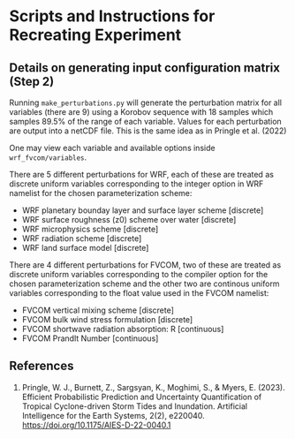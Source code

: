 # Scripts and Instructions for Recreating Experiment

## Details on generating input configuration matrix (Step 2)
Running `make_perturbations.py` will generate the perturbation matrix for all variables (there are 9) using a Korobov sequence with 18 samples which samples 89.5% of the range of each variable. Values for each perturbation are output into a netCDF file. This is the same idea as in Pringle et al. (2022)

One may view each variable and available options inside `wrf_fvcom/variables`. 

There are 5 different perturbations for WRF, each of these are treated as discrete uniform variables corresponding to the integer option in WRF namelist for the chosen parameterization scheme:
- WRF planetary bounday layer and surface layer scheme [discrete]
- WRF surface roughness (z0) scheme over water [discrete]
- WRF microphysics scheme [discrete]
- WRF radiation scheme [discrete]
- WRF land surface model [discrete]

There are 4 different perturbations for FVCOM, two of these are treated as discrete uniform variables corresponding to the compiler option for the chosen parameterization scheme and the other two are continous uniform variables corresponding to the float value used in the FVCOM namelist:
- FVCOM vertical mixing scheme [discrete]
- FVCOM bulk wind stress formulation [discrete]
- FVCOM shortwave radiation absorption: R [continuous]
- FVCOM Prandlt Number [continuous]

## References
1. Pringle, W. J., Burnett, Z., Sargsyan, K., Moghimi, S., & Myers, E. (2023). Efficient Probabilistic Prediction and Uncertainty Quantification of Tropical Cyclone-driven Storm Tides and Inundation. Artificial Intelligence for the Earth Systems, 2(2), e220040. https://doi.org/10.1175/AIES-D-22-0040.1
